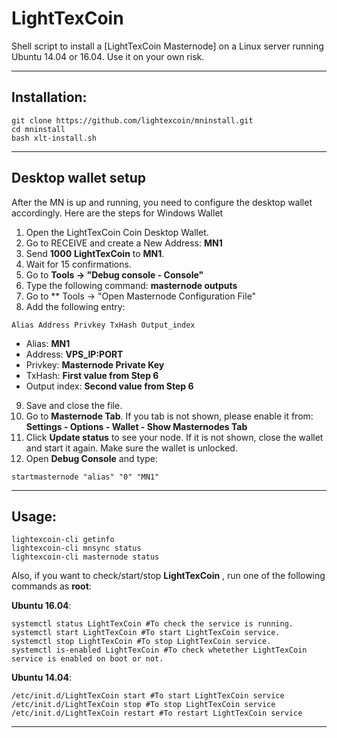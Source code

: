 # LightTexCoin
Shell script to install a [LightTexCoin Masternode] on a Linux server running Ubuntu 14.04 or 16.04. Use it on your own risk.

***
## Installation:
```
git clone https://github.com/lightexcoin/mninstall.git
cd mninstall
bash xlt-install.sh
```
***

## Desktop wallet setup

After the MN is up and running, you need to configure the desktop wallet accordingly. Here are the steps for Windows Wallet
1. Open the LightTexCoin Coin Desktop Wallet.
2. Go to RECEIVE and create a New Address: **MN1**
3. Send **1000** **LightTexCoin** to **MN1**.
4. Wait for 15 confirmations.
5. Go to **Tools -> "Debug console - Console"**
6. Type the following command: **masternode outputs**
7. Go to  ** Tools -> "Open Masternode Configuration File"
8. Add the following entry:
```
Alias Address Privkey TxHash Output_index
```
* Alias: **MN1**
* Address: **VPS_IP:PORT**
* Privkey: **Masternode Private Key**
* TxHash: **First value from Step 6**
* Output index:  **Second value from Step 6**
9. Save and close the file.
10. Go to **Masternode Tab**. If you tab is not shown, please enable it from: **Settings - Options - Wallet - Show Masternodes Tab**
11. Click **Update status** to see your node. If it is not shown, close the wallet and start it again. Make sure the wallet is unlocked.
12. Open **Debug Console** and type:
```
startmasternode "alias" "0" "MN1"
```
***

## Usage:
```
lightexcoin-cli getinfo
lightexcoin-cli mnsync status
lightexcoin-cli masternode status
```
Also, if you want to check/start/stop **LightTexCoin** , run one of the following commands as **root**:

**Ubuntu 16.04**:
```
systemctl status LightTexCoin #To check the service is running.
systemctl start LightTexCoin #To start LightTexCoin service.
systemctl stop LightTexCoin #To stop LightTexCoin service.
systemctl is-enabled LightTexCoin #To check whetether LightTexCoin service is enabled on boot or not.
```
**Ubuntu 14.04**:  
```
/etc/init.d/LightTexCoin start #To start LightTexCoin service
/etc/init.d/LightTexCoin stop #To stop LightTexCoin service
/etc/init.d/LightTexCoin restart #To restart LightTexCoin service
```
***
